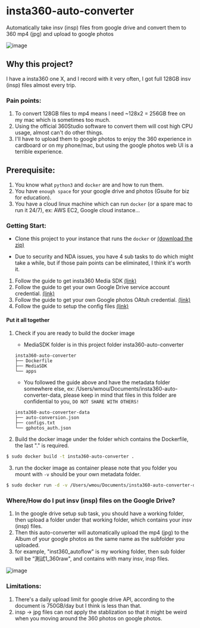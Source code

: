 # insta360-auto-converter
Automatically take insv (insp) files from google drive and convert them to 360 mp4 (jpg) and upload to google photos

![image](https://user-images.githubusercontent.com/23136724/99520953-bfa20400-29ce-11eb-9d28-5244a4614edc.png)


## Why this project?
I have a insta360 one X, and I record with it very often, I got full 128GB insv (insp) files almost every trip.
### Pain points:
1. To convert 128GB files to mp4 means I need ~128x2 = 256GB free on my mac which is sometimes too much.
2. Using the official 360Studio software to convert them will cost high CPU usage, almost can't do other things.
3. I'll have to upload them to google photos to enjoy the 360 experience in cardboard or on my phone/mac, but using the google photos web UI is a terrible experience.

## Prerequisite:
1. You know what `python3` and `docker` are and how to run them.
2. You have `enough space` for your google drive and photos (Gsuite for biz for education).
3. You have a cloud linux machine which can run `docker` (or a spare mac to run it 24/7), ex: AWS EC2, Google cloud instance...

### Getting Start:

* Clone this project to your instance that runs the `docker` or [(download the zip)](https://github.com/whmou/insta360-auto-converter/archive/main.zip)

* Due to security and NDA issues, you have 4 sub tasks to do which might take a while, but if those pain points can be eliminated, I think it's worth it.
1. Follow the guide to get insta360 Media SDK [(link)](https://docs.google.com/document/d/1ob-R5ThN-1azgNpgDqXDr433MFnuSa72c6_hRM4jyY0/edit?usp=sharing)
2. Follow the guide to get your own Google Drive service account credential. [(link)](https://docs.google.com/document/d/1-hhtCnrqRcazClOKOpwbrPocnDZIUy07m_MafZAFZM0/edit?usp=sharing)
3. Follow the guide to get your own Google photos OAtuh credential. [(link)](https://docs.google.com/document/d/1NEnDdgkJIp0a97D7uGtXbwle2uhmd0_cdLKD9-Whrxo/edit?usp=sharing)
4. Follow the guide to setup the config files [(link)](https://docs.google.com/document/d/1y_sskH7c9jXu_5y5FjqztmesNgY2fz5fIMomOZSbkwQ/edit?usp=sharing)

#### Put it all together

1. Check if you are ready to build the docker image
    * MediaSDK folder is in this project folder
    insta360-auto-converter
    ```
    insta360-auto-converter
    ├── Dockerfile
    ├── MediaSDK
    └── apps
    ```
    * You followed the guide above and have the metadata folder somewhere else, ex: /Users/wmou/Documents/insta360-auto-converter-data, please keep in mind that files in this folder are confidential to you, `DO NOT SHARE WITH OTHERS!`
    ```
    insta360-auto-converter-data
    ├── auto-conversion.json 
    ├── configs.txt 
    └── gphotos_auth.json 
    ```
  
2. Build the docker image
under the folder which contains the Dockerfile, the last "." is required.
```bash
$ sudo docker build -t insta360-auto-converter .
```

3. run the docker image as container
please note that you folder you mount with `-v` should be your own metadata folder.
```bash
$ sudo docker run -d -v /Users/wmou/Documents/insta360-auto-converter-data:/insta360-auto-converter-data insta360-auto-converter
```

### Where/How do I put insv (insp) files on the Google Drive?
1. In the google drive setup sub task, you should have a working folder, then upload a folder under that working folder, which contains your insv (insp) files.
2. Then this auto-converter will automatically upload the mp4 (jpg) to the Album of your google photos as the same name as the subfolder you uploaded.
3. for example, "inst360_autoflow" is my working folder, then sub folder will be “測試1_360raw", and contains with many insv, insp files.

![image](https://user-images.githubusercontent.com/23136724/99519497-ec551c00-29cc-11eb-9a3b-c6cdc212a805.png)


### Limitations:
1. There's a daily upload limit for google drive API, according to the document is 750GB/day but I think is less than that.
2. insp -> jpg files can not apply the stablization so that it might be weird when you moving around the 360 photos on google photos.